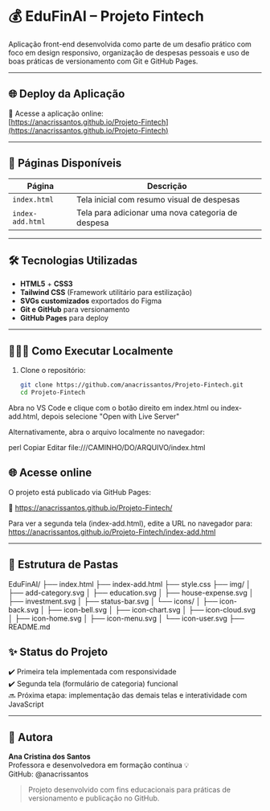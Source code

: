 # 💰 EduFinAI – Projeto Fintech

Aplicação front-end desenvolvida como parte de um desafio prático com foco em design responsivo, organização de despesas pessoais e uso de boas práticas de versionamento com Git e GitHub Pages.

---

## 🌐 Deploy da Aplicação

🔗 Acesse a aplicação online:  
[https://anacrissantos.github.io/Projeto-Fintech](https://anacrissantos.github.io/Projeto-Fintech)

---

## 📄 Páginas Disponíveis

| Página              | Descrição                                          |
|---------------------|----------------------------------------------------|
| `index.html`        | Tela inicial com resumo visual de despesas         |
| `index-add.html`    | Tela para adicionar uma nova categoria de despesa  |

---

## 🛠️ Tecnologias Utilizadas

- **HTML5** + **CSS3**
- **Tailwind CSS** (Framework utilitário para estilização)
- **SVGs customizados** exportados do Figma
- **Git e GitHub** para versionamento
- **GitHub Pages** para deploy

---

## 👩🏽‍💻 Como Executar Localmente

1. Clone o repositório:
   ```bash
   git clone https://github.com/anacrissantos/Projeto-Fintech.git
   cd Projeto-Fintech
Abra no VS Code e clique com o botão direito em index.html ou index-add.html, depois selecione "Open with Live Server"

Alternativamente, abra o arquivo localmente no navegador:

perl
Copiar
Editar
file:///CAMINHO/DO/ARQUIVO/index.html

## 🌐 Acesse online

O projeto está publicado via GitHub Pages:

🔗 https://anacrissantos.github.io/Projeto-Fintech/

Para ver a segunda tela (index-add.html), edite a URL no navegador para:
https://anacrissantos.github.io/Projeto-Fintech/index-add.html

---

## 📁 Estrutura de Pastas

EduFinAI/
├── index.html
├── index-add.html
├── style.css
├── img/
│   ├── add-category.svg
│   ├── education.svg
│   ├── house-expense.svg
│   ├── investment.svg
│   ├── status-bar.svg
│   └── icons/
│       ├── icon-back.svg
│       ├── icon-bell.svg
│       ├── icon-chart.svg
│       ├── icon-cloud.svg
│       ├── icon-home.svg
│       ├── icon-menu.svg
│       └── icon-user.svg
├── README.md


## ✨ Status do Projeto

✔️ Primeira tela implementada com responsividade  
✔️ Segunda tela (formulário de categoria) funcional  
🔜 Próxima etapa: implementação das demais telas e interatividade com JavaScript

---

## 📌 Autora

**Ana Cristina dos Santos**  
Professora e desenvolvedora em formação contínua 💡  
GitHub: @anacrissantos

> Projeto desenvolvido com fins educacionais para práticas de versionamento e publicação no GitHub.
